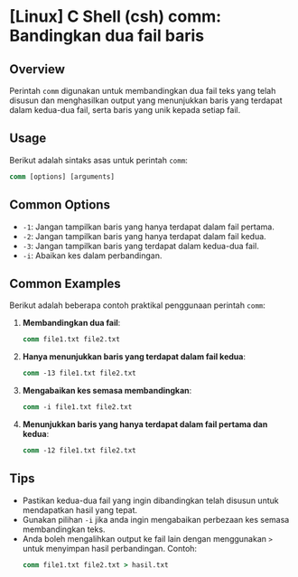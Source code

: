 # [Linux] C Shell (csh) comm: Bandingkan dua fail baris

## Overview
Perintah `comm` digunakan untuk membandingkan dua fail teks yang telah disusun dan menghasilkan output yang menunjukkan baris yang terdapat dalam kedua-dua fail, serta baris yang unik kepada setiap fail.

## Usage
Berikut adalah sintaks asas untuk perintah `comm`:

```csh
comm [options] [arguments]
```

## Common Options
- `-1`: Jangan tampilkan baris yang hanya terdapat dalam fail pertama.
- `-2`: Jangan tampilkan baris yang hanya terdapat dalam fail kedua.
- `-3`: Jangan tampilkan baris yang terdapat dalam kedua-dua fail.
- `-i`: Abaikan kes dalam perbandingan.

## Common Examples
Berikut adalah beberapa contoh praktikal penggunaan perintah `comm`:

1. **Membandingkan dua fail**:
   ```csh
   comm file1.txt file2.txt
   ```

2. **Hanya menunjukkan baris yang terdapat dalam fail kedua**:
   ```csh
   comm -13 file1.txt file2.txt
   ```

3. **Mengabaikan kes semasa membandingkan**:
   ```csh
   comm -i file1.txt file2.txt
   ```

4. **Menunjukkan baris yang hanya terdapat dalam fail pertama dan kedua**:
   ```csh
   comm -12 file1.txt file2.txt
   ```

## Tips
- Pastikan kedua-dua fail yang ingin dibandingkan telah disusun untuk mendapatkan hasil yang tepat.
- Gunakan pilihan `-i` jika anda ingin mengabaikan perbezaan kes semasa membandingkan teks.
- Anda boleh mengalihkan output ke fail lain dengan menggunakan `>` untuk menyimpan hasil perbandingan. Contoh:
  ```csh
  comm file1.txt file2.txt > hasil.txt
  ```